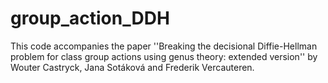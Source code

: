 # group_action_DDH

This code accompanies the paper ''Breaking the decisional Diffie-Hellman problem 
for class group actions using genus theory: extended version'' by Wouter Castryck,
Jana Sotáková and Frederik Vercauteren.
